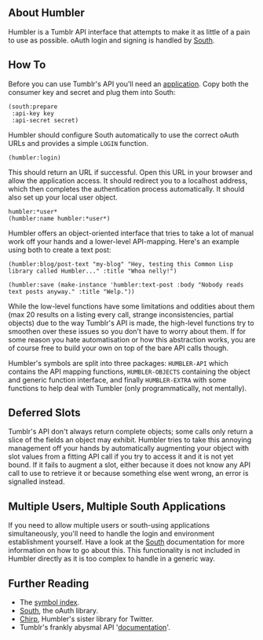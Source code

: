 About Humbler
-------------
Humbler is a Tumblr API interface that attempts to make it as little of a pain to use as possible. oAuth login and signing is handled by [South](http://shinmera.github.io/south/).

How To
------
Before you can use Tumblr's API you'll need an [application](http://www.tumblr.com/oauth/apps). Copy both the consumer key and secret and plug them into South:

```
(south:prepare
 :api-key key
 :api-secret secret)
```

Humbler should configure South automatically to use the correct oAuth URLs and provides a simple `LOGIN` function.

```
(humbler:login)
```

This should return an URL if successful. Open this URL in your browser and allow the application access. It should redirect you to a localhost address, which then completes the authentication process automatically. It should also set up your local user object.

```
humbler:*user*
(humbler:name humbler:*user*)
```

Humbler offers an object-oriented interface that tries to take a lot of manual work off your hands and a lower-level API-mapping. Here's an example using both to create a text post:

```
(humbler:blog/post-text "my-blog" "Hey, testing this Common Lisp library called Humbler..." :title "Whoa nelly!")

(humbler:save (make-instance 'humbler:text-post :body "Nobody reads text posts anyway." :title "Welp."))
```

While the low-level functions have some limitations and oddities about them (max 20 results on a listing every call, strange inconsistencies, partial objects) due to the way Tumblr's API is made, the high-level functions try to smoothen over these issues so you don't have to worry about them. If for some reason you hate automatisation or how this abstraction works, you are of course free to build your own on top of the bare API calls though.

Humbler's symbols are split into three packages: `HUMBLER-API` which contains the API mapping functions, `HUMBLER-OBJECTS` containing the object and generic function interface, and finally `HUMBLER-EXTRA` with some functions to help deal with Tumbler (only programmatically, not mentally).

Deferred Slots
--------------
Tumblr's API don't always return complete objects; some calls only return a slice of the fields an object may exhibit. Humbler tries to take this annoying management off your hands by automatically augmenting your object with slot values from a fitting API call if you try to access it and it is not yet bound. If it fails to augment a slot, either because it does not know any API call to use to retrieve it or because something else went wrong, an error is signalled instead.

Multiple Users, Multiple South Applications
-------------------------------------------
If you need to allow multiple users or south-using applications simultaneously, you'll need to handle the login and environment establishment yourself. Have a look at the [South](http://shinmera.github.io/south/) documentation for more information on how to go about this. This functionality is not included in Humbler directly as it is too complex to handle in a generic way.

Further Reading
---------------
* The [symbol index](http://shinmera.github.io/humbler/).
* [South](http://shinmera.github.io/south/), the oAuth library.
* [Chirp](http://shinmera.github.io/chirp/), Humbler's sister library for Twitter.
* Tumblr's frankly abysmal API '[documentation](https://www.tumblr.com/docs/en/api/v2)'.
